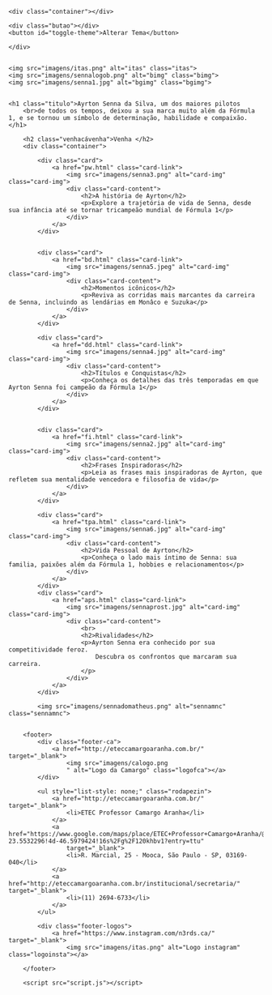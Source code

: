 <!DOCTYPE html>
<html lang="pt-br">

<head>
    <meta charset="UTF-8">
    <meta http-equiv="X-UA-Compatible" content="IE=edge">
    <meta name="viewport" content="width=device-width, initial-scale=1.0">
    <title>Início</title>
    <link rel="stylesheet" href="inicio.css">
</head>
<link rel="icon" href="">

<body class="inicio">

    <div class="container"></div>

    <div class="butao"></div>
    <button id="toggle-theme">Alterar Tema</button>

    </div>
    
    
    <img src="imagens/itas.png" alt="itas" class="itas">
    <img src="imagens/sennalogob.png" alt="bimg" class="bimg">
    <img src="imagens/senna1.jpg" alt="bgimg" class="bgimg">
    

    <h1 class="titulo">Ayrton Senna da Silva, um dos maiores pilotos
        <br>de todos os tempos, deixou a sua marca muito além da Fórmula 1, e se tornou um símbolo de determinação, habilidade e compaixão.</h1>
    
        <h2 class="venhacávenha">Venha </h2>
        <div class="container">
            
            <div class="card">
                <a href="pw.html" class="card-link">
                    <img src="imagens/senna3.png" alt="card-img" class="card-img">
                    <div class="card-content">
                        <h2>A história de Ayrton</h2>
                        <p>Explore a trajetória de vida de Senna, desde sua infância até se tornar tricampeão mundial de Fórmula 1</p>
                    </div>
                </a>
            </div>
            
            
            <div class="card">
                <a href="bd.html" class="card-link">
                    <img src="imagens/senna5.jpeg" alt="card-img" class="card-img">
                    <div class="card-content">
                        <h2>Momentos icônicos</h2>
                        <p>Reviva as corridas mais marcantes da carreira de Senna, incluindo as lendárias em Monâco e Suzuka</p>
                    </div>
                </a>
            </div>
            
            <div class="card">
                <a href="dd.html" class="card-link">
                    <img src="imagens/senna4.jpg" alt="card-img" class="card-img">
                    <div class="card-content">
                        <h2>Títulos e Conquistas</h2>
                        <p>Conheça os detalhes das três temporadas em que Ayrton Senna foi campeão da Fórmula 1</p>
                    </div>
                </a>
            </div>
            
            
            <div class="card">
                <a href="fi.html" class="card-link">
                    <img src="imagens/senna2.jpg" alt="card-img" class="card-img">
                    <div class="card-content">
                        <h2>Frases Inspiradoras</h2>
                        <p>Leia as frases mais inspiradoras de Ayrton, que refletem sua mentalidade vencedora e filosofia de vida</p>
                    </div>
                </a>
            </div>
            
            <div class="card">
                <a href="tpa.html" class="card-link">
                    <img src="imagens/senna6.jpg" alt="card-img" class="card-img">
                    <div class="card-content">
                        <h2>Vida Pessoal de Ayrton</h2>
                        <p>Conheça o lado mais íntimo de Senna: sua familia, paixões além da Fórmula 1, hobbies e relacionamentos</p>
                    </div>
                </a>
            </div>
            <div class="card">
                <a href="aps.html" class="card-link">
                    <img src="imagens/sennaprost.jpg" alt="card-img" class="card-img">
                    <div class="card-content">
                        <br>
                        <h2>Rivalidades</h2>
                        <p>Ayrton Senna era conhecido por sua competitividade feroz.
                            Descubra os confrontos que marcaram sua carreira.
                        </p>
                    </div>
                </a>
            </div>
            
            <img src="imagens/sennadomatheus.png" alt="sennamnc" class="sennamnc">


        <footer>
            <div class="footer-ca">
                <a href="http://eteccamargoaranha.com.br/" target="_blank">
                    <img src="imagens/calogo.png
                    " alt="Logo da Camargo" class="logofca"></a>
            </div>

            <ul style="list-style: none;" class="rodapezin">
                <a href="http://eteccamargoaranha.com.br/" target="_blank">
                    <li>ETEC Professor Camargo Aranha</li>
                </a>
                <a href="https://www.google.com/maps/place/ETEC+Professor+Camargo+Aranha/@-23.5532296,-46.6005173,17z/data=!3m1!4b1!4m6!3m5!1s0x94ce5935e6d7f161:0xe1e8049a33dc964b!8m2!3d-23.5532296!4d-46.5979424!16s%2Fg%2F120khbv1?entry=ttu"
                    target="_blank">
                    <li>R. Marcial, 25 - Mooca, São Paulo - SP, 03169-040</li>
                </a>
                <a href="http://eteccamargoaranha.com.br/institucional/secretaria/" target="_blank">
                    <li>(11) 2694-6733</li>
                </a>
            </ul>

            <div class="footer-logos">
                <a href="https://www.instagram.com/n3rds.ca/" target="_blank">
                    <img src="imagens/itas.png" alt="Logo instagram" class="logoinsta"></a>

        </footer>

        <script src="script.js"></script>

</body>

</html>
